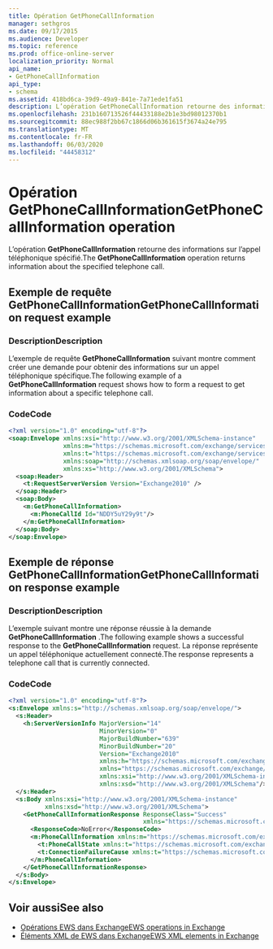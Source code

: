 ```yaml
---
title: Opération GetPhoneCallInformation
manager: sethgros
ms.date: 09/17/2015
ms.audience: Developer
ms.topic: reference
ms.prod: office-online-server
localization_priority: Normal
api_name:
- GetPhoneCallInformation
api_type:
- schema
ms.assetid: 418bd6ca-39d9-49a9-841e-7a71ede1fa51
description: L’opération GetPhoneCallInformation retourne des informations sur l’appel téléphonique spécifié.
ms.openlocfilehash: 231b160713526f44433188e2b1e3bd98012370b1
ms.sourcegitcommit: 88ec988f2bb67c1866d06b361615f3674a24e795
ms.translationtype: MT
ms.contentlocale: fr-FR
ms.lasthandoff: 06/03/2020
ms.locfileid: "44458312"
---
```

# <a name="getphonecallinformation-operation"></a><span data-ttu-id="14bac-103">Opération GetPhoneCallInformation</span><span class="sxs-lookup"><span data-stu-id="14bac-103">GetPhoneCallInformation operation</span></span>

<span data-ttu-id="14bac-104">L’opération **GetPhoneCallInformation** retourne des informations sur l’appel téléphonique spécifié.</span><span class="sxs-lookup"><span data-stu-id="14bac-104">The **GetPhoneCallInformation** operation returns information about the specified telephone call.</span></span> 
  
## <a name="getphonecallinformation-request-example"></a><span data-ttu-id="14bac-105">Exemple de requête GetPhoneCallInformation</span><span class="sxs-lookup"><span data-stu-id="14bac-105">GetPhoneCallInformation request example</span></span>

### <a name="description"></a><span data-ttu-id="14bac-106">Description</span><span class="sxs-lookup"><span data-stu-id="14bac-106">Description</span></span>

<span data-ttu-id="14bac-107">L’exemple de requête **GetPhoneCallInformation** suivant montre comment créer une demande pour obtenir des informations sur un appel téléphonique spécifique.</span><span class="sxs-lookup"><span data-stu-id="14bac-107">The following example of a **GetPhoneCallInformation** request shows how to form a request to get information about a specific telephone call.</span></span> 
  
### <a name="code"></a><span data-ttu-id="14bac-108">Code</span><span class="sxs-lookup"><span data-stu-id="14bac-108">Code</span></span>

```xml
<?xml version="1.0" encoding="utf-8"?>
<soap:Envelope xmlns:xsi="http://www.w3.org/2001/XMLSchema-instance"
               xmlns:m="https://schemas.microsoft.com/exchange/services/2006/messages"
               xmlns:t="https://schemas.microsoft.com/exchange/services/2006/types"
               xmlns:soap="http://schemas.xmlsoap.org/soap/envelope/"
               xmlns:xs="http://www.w3.org/2001/XMLSchema">
  <soap:Header>
    <t:RequestServerVersion Version="Exchange2010" />
  </soap:Header>
  <soap:Body>
    <m:GetPhoneCallInformation>
      <m:PhoneCallId Id="NDDY5uY29y9t"/>
    </m:GetPhoneCallInformation>
  </soap:Body>
</soap:Envelope>
```

## <a name="getphonecallinformation-response-example"></a><span data-ttu-id="14bac-109">Exemple de réponse GetPhoneCallInformation</span><span class="sxs-lookup"><span data-stu-id="14bac-109">GetPhoneCallInformation response example</span></span>

### <a name="description"></a><span data-ttu-id="14bac-110">Description</span><span class="sxs-lookup"><span data-stu-id="14bac-110">Description</span></span>

<span data-ttu-id="14bac-111">L’exemple suivant montre une réponse réussie à la demande **GetPhoneCallInformation** .</span><span class="sxs-lookup"><span data-stu-id="14bac-111">The following example shows a successful response to the **GetPhoneCallInformation** request.</span></span> <span data-ttu-id="14bac-112">La réponse représente un appel téléphonique actuellement connecté.</span><span class="sxs-lookup"><span data-stu-id="14bac-112">The response represents a telephone call that is currently connected.</span></span> 
  
### <a name="code"></a><span data-ttu-id="14bac-113">Code</span><span class="sxs-lookup"><span data-stu-id="14bac-113">Code</span></span>

```xml
<?xml version="1.0" encoding="utf-8"?>
<s:Envelope xmlns:s="http://schemas.xmlsoap.org/soap/envelope/">
  <s:Header>
    <h:ServerVersionInfo MajorVersion="14" 
                         MinorVersion="0" 
                         MajorBuildNumber="639" 
                         MinorBuildNumber="20" 
                         Version="Exchange2010" 
                         xmlns:h="https://schemas.microsoft.com/exchange/services/2006/types" 
                         xmlns="https://schemas.microsoft.com/exchange/services/2006/types" 
                         xmlns:xsi="http://www.w3.org/2001/XMLSchema-instance" 
                         xmlns:xsd="http://www.w3.org/2001/XMLSchema"/>
  </s:Header>
  <s:Body xmlns:xsi="http://www.w3.org/2001/XMLSchema-instance" 
          xmlns:xsd="http://www.w3.org/2001/XMLSchema">
    <GetPhoneCallInformationResponse ResponseClass="Success" 
                                     xmlns="https://schemas.microsoft.com/exchange/services/2006/messages">
      <ResponseCode>NoError</ResponseCode>
      <m:PhoneCallInformation xmlns:m="https://schemas.microsoft.com/exchange/services/2006/messages">
        <t:PhoneCallState xmlns:t="https://schemas.microsoft.com/exchange/services/2006/types">Connected</t:PhoneCallState>
        <t:ConnectionFailureCause xmlns:t="https://schemas.microsoft.com/exchange/services/2006/types">None</t:ConnectionFailureCause>
      </m:PhoneCallInformation>
    </GetPhoneCallInformationResponse>
  </s:Body>
</s:Envelope>
```

## <a name="see-also"></a><span data-ttu-id="14bac-114">Voir aussi</span><span class="sxs-lookup"><span data-stu-id="14bac-114">See also</span></span>

- [<span data-ttu-id="14bac-115">Opérations EWS dans Exchange</span><span class="sxs-lookup"><span data-stu-id="14bac-115">EWS operations in Exchange</span></span>](ews-operations-in-exchange.md)
- [<span data-ttu-id="14bac-116">Éléments XML de EWS dans Exchange</span><span class="sxs-lookup"><span data-stu-id="14bac-116">EWS XML elements in Exchange</span></span>](ews-xml-elements-in-exchange.md)

